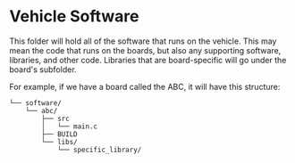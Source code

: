 # Vehicle Software

This folder will hold all of the software that runs on the vehicle. This may
mean the code that runs on the boards, but also any supporting software,
libraries, and other code. Libraries that are board-specific will go under the
board's subfolder.

For example, if we have a board called the ABC, it will have this structure:

```
└── software/
    └── abc/
        ├── src
        │   └── main.c
        ├── BUILD
        └── libs/
            └── specific_library/
```
